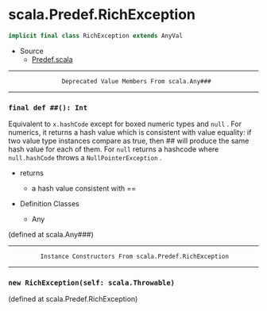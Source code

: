 
#                          scala.Predef.RichException                          #

```scala
implicit final class RichException extends AnyVal
```

* Source
  * [Predef.scala](https://github.com/scala/scala/tree/6d09a1ba5f/src/library/scala/Predef.scala#L1)


--------------------------------------------------------------------------------
                   Deprecated Value Members From scala.Any###
--------------------------------------------------------------------------------


### `final def ##(): Int`                                                    ###

Equivalent to `x.hashCode` except for boxed numeric types and `null` . For
numerics, it returns a hash value which is consistent with value equality: if
two value type instances compare as true, then ## will produce the same hash
value for each of them. For `null` returns a hashcode where `null.hashCode`
throws a `NullPointerException` .

* returns
  * a hash value consistent with ==

* Definition Classes
  * Any

(defined at scala.Any###)


--------------------------------------------------------------------------------
             Instance Constructors From scala.Predef.RichException
--------------------------------------------------------------------------------


### `new RichException(self: scala.Throwable)`                               ###
(defined at scala.Predef.RichException)
